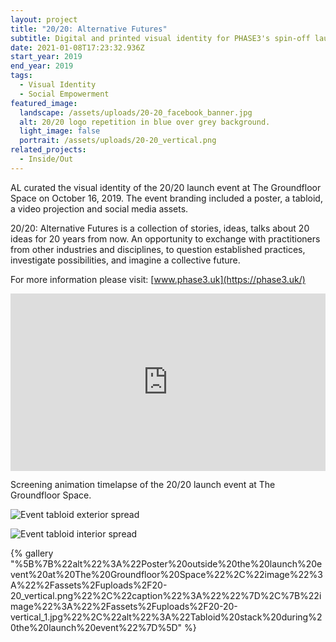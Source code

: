 ```yaml
---
layout: project
title: "20/20: Alternative Futures"
subtitle: Digital and printed visual identity for PHASE3's spin-off launch event.
date: 2021-01-08T17:23:32.936Z
start_year: 2019
end_year: 2019
tags:
  - Visual Identity
  - Social Empowerment
featured_image:
  landscape: /assets/uploads/20-20_facebook_banner.jpg
  alt: 20/20 logo repetition in blue over grey background.
  light_image: false
  portrait: /assets/uploads/20-20_vertical.png
related_projects:
  - Inside/Out
---
```

AL curated the visual identity of the 20/20 launch event at The Groundfloor Space on October 16, 2019. The event branding included a poster, a tabloid, a video projection and social media assets. 

20/20: Alternative Futures is a collection of stories, ideas, talks about 20 ideas for 20 years from now. An opportunity to exchange with practitioners from other industries and disciplines, to question established practices, investigate possibilities, and imagine a collective future.

For more information please visit: [www.phase3.uk](https://phase3.uk/)

<div style="padding:56.25% 0 0 0;position:relative;"><iframe src="https://player.vimeo.com/video/498748479?autoplay=1&loop=1&title=0&byline=0&portrait=0" style="position:absolute;top:0;left:0;width:100%;height:100%;" frameborder="0" allow="autoplay; fullscreen" allowfullscreen></iframe></div><script src="https://player.vimeo.com/api/player.js"></script>

Screening animation timelapse of the 20/20 launch event at The Groundfloor Space.

![Event tabloid exterior spread](/assets/uploads/20-20_1.jpg "Event tabloid exterior spread")

![Event tabloid interior spread](/assets/uploads/20-copy.jpg "Event tabloid interior spread")

{% gallery "%5B%7B%22alt%22%3A%22Poster%20outside%20the%20launch%20event%20at%20The%20Groundfloor%20Space%22%2C%22image%22%3A%22%2Fassets%2Fuploads%2F20-20_vertical.png%22%2C%22caption%22%3A%22%22%7D%2C%7B%22image%22%3A%22%2Fassets%2Fuploads%2F20-20-vertical_1.jpg%22%2C%22alt%22%3A%22Tabloid%20stack%20during%20the%20launch%20event%22%7D%5D" %}